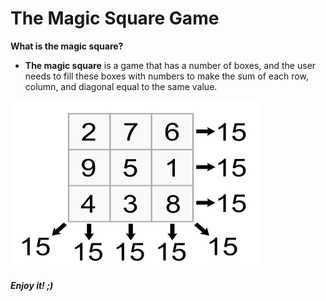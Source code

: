 # The Magic Square Game

**What is the magic square?**

- **The magic square** is a game that has a number of boxes, and the user needs to fill these boxes with numbers to make the sum of each row, column, and diagonal equal to the same value.
 
 <img src="Magic_Square_Solution.png" width="400" height="270">
 
 
***Enjoy it! ;)***
